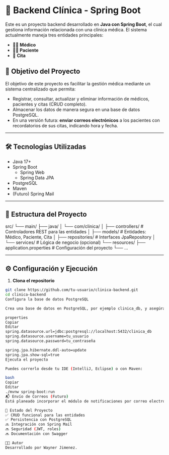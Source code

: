 # 🏥 Backend Clínica - Spring Boot

Este es un proyecto backend desarrollado en **Java con Spring Boot**, el cual gestiona información relacionada con una clínica médica. El sistema actualmente maneja tres entidades principales:

- 👨‍⚕️ **Médico**
- 👩‍🦰 **Paciente**
- 📅 **Cita**

## 🚀 Objetivo del Proyecto

El objetivo de este proyecto es facilitar la gestión médica mediante un sistema centralizado que permita:

- Registrar, consultar, actualizar y eliminar información de médicos, pacientes y citas (CRUD completo).
- Almacenar los datos de manera segura en una base de datos PostgreSQL.
- En una versión futura: **enviar correos electrónicos** a los pacientes con recordatorios de sus citas, indicando hora y fecha.

---

## 🛠️ Tecnologías Utilizadas

- Java 17+
- Spring Boot
  - Spring Web
  - Spring Data JPA
- PostgreSQL
- Maven
- (Futuro) Spring Mail

---

## 📁 Estructura del Proyecto

src/ └── main/ ├── java/ │ └── com/clinica/ │ ├── controllers/ # Controladores REST para las entidades │ ├── models/ # Entidades: Médico, Paciente, Cita │ ├── repositories/ # Interfaces JpaRepository │ └── services/ # Lógica de negocio (opcional) └── resources/ ├── application.properties # Configuración del proyecto └── ...


---

## ⚙️ Configuración y Ejecución

1. **Clona el repositorio**

```bash
git clone https://github.com/tu-usuario/clinica-backend.git
cd clinica-backend
Configura la base de datos PostgreSQL

Crea una base de datos en PostgreSQL, por ejemplo clinica_db, y asegúrate de ajustar tus credenciales en el archivo application.properties:

properties
Copiar
Editar
spring.datasource.url=jdbc:postgresql://localhost:5432/clinica_db
spring.datasource.username=tu_usuario
spring.datasource.password=tu_contraseña

spring.jpa.hibernate.ddl-auto=update
spring.jpa.show-sql=true
Ejecuta el proyecto

Puedes correrlo desde tu IDE (IntelliJ, Eclipse) o con Maven:

bash
Copiar
Editar
./mvnw spring-boot:run
📬 Envío de Correos (Futuro)
Está planeado incorporar el módulo de notificaciones por correo electrónico usando Spring Mail, para enviar recordatorios automáticos a los pacientes sobre sus citas programadas.

📌 Estado del Proyecto
✅ CRUD funcional para las entidades
✅ Persistencia con PostgreSQL
🔜 Integración con Spring Mail
🔜 Seguridad (JWT, roles)
🔜 Documentación con Swagger

🧑‍💻 Autor
Desarrollado por Wayner Jimenez.
